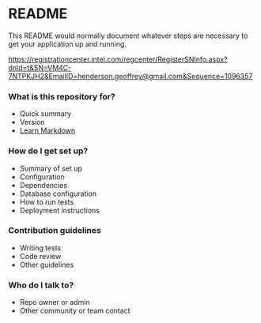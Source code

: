 # README #

This README would normally document whatever steps are necessary to get your application up and running.

https://registrationcenter.intel.com/regcenter/RegisterSNInfo.aspx?dnld=t&SN=VM4C-7NTPKJH2&EmailID=henderson.geoffrey@gmail.com&Sequence=1096357

### What is this repository for? ###

* Quick summary
* Version
* [Learn Markdown](https://bitbucket.org/tutorials/markdowndemo)

### How do I get set up? ###

* Summary of set up
* Configuration
* Dependencies
* Database configuration
* How to run tests
* Deployment instructions

### Contribution guidelines ###

* Writing tests
* Code review
* Other guidelines

### Who do I talk to? ###

* Repo owner or admin
* Other community or team contact
